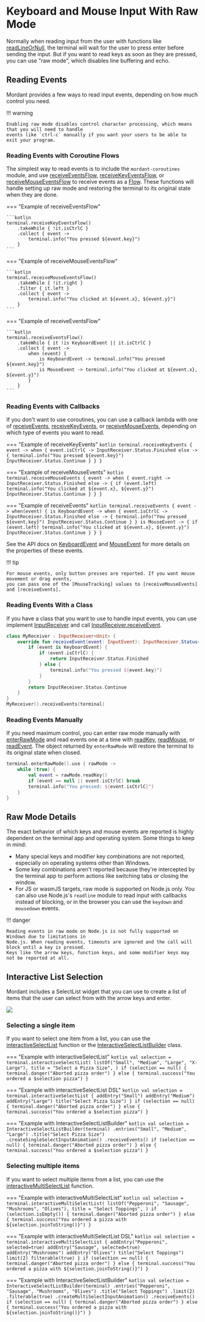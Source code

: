 # Keyboard and Mouse Input With Raw Mode

Normally when reading input from the user with functions like [readLineOrNull], the terminal
will wait for the user to press enter before sending the input. But if you want to read keys as
soon as they are pressed, you can use "raw mode", which disables line buffering and echo.

## Reading Events

Mordant provides a few ways to read input events, depending on how much control you need.

!!! warning

    Enabling raw mode disables control character processing, which means that you will need to handle
    events like `ctrl-c` manually if you want your users to be able to exit your program.


### Reading Events with Coroutine Flows

The simplest way to read events is to include the `mordant-coroutines` module,
and use [receiveEventsFlow], [receiveKeyEventsFlow], or [receiveMouseEventsFlow] to receive
events as a [Flow]. These functions will handle setting up raw mode and restoring the terminal to
its original state when they are done.

=== "Example of receiveEventsFlow"

    ```kotlin
    terminal.receiveKeyEventsFlow()
        .takeWhile { !it.isCtrlC }
        .collect { event ->
            terminal.info("You pressed ${event.key}")
        }
    ```

=== "Example of receiveMouseEventsFlow"

    ```kotlin
    terminal.receiveMouseEventsFlow()
        .takeWhile { !it.right }
        .filter { it.left }
        .collect { event ->
            terminal.info("You clicked at ${event.x}, ${event.y}")
        }
    ```

=== "Example of receiveEventsFlow"

    ```kotlin
    terminal.receiveEventsFlow()
        .takeWhile { it !is KeyboardEvent || it.isCtrlC }
        .collect { event ->
            when (event) {
                is KeyboardEvent -> terminal.info("You pressed ${event.key}")
                is MouseEvent -> terminal.info("You clicked at ${event.x}, ${event.y}")
            }
        }
    ```

### Reading Events with Callbacks

If you don't want to use coroutines, you can use a callback lambda with one of [receiveEvents],
[receiveKeyEvents], or [receiveMouseEvents], depending on which type of events you want to read.

=== "Example of receiveKeyEvents"
    ```kotlin
    terminal.receiveKeyEvents { event ->
        when {
            event.isCtrlC -> InputReceiver.Status.Finished
            else -> {
                terminal.info("You pressed ${event.key}")
                InputReceiver.Status.Continue
            }
        }
    }
    ```

=== "Example of receiveMouseEvents"
    ```kotlin
    terminal.receiveMouseEvents { event ->
        when {
            event.right -> InputReceiver.Status.Finished
            else -> {
                if (event.left) terminal.info("You clicked at ${event.x}, ${event.y}")
                InputReceiver.Status.Continue
            }
        }
    }
    ```

=== "Example of receiveEvents"
    ```kotlin
    terminal.receiveEvents { event ->
        when(event) {
            is KeyboardEvent -> when {
                event.isCtrlC -> InputReceiver.Status.Finished
                else -> {
                    terminal.info("You pressed ${event.key}")
                    InputReceiver.Status.Continue
                }
            }
            is MouseEvent -> {
                if (event.left) terminal.info("You clicked at ${event.x}, ${event.y}")
                InputReceiver.Status.Continue
            }
        }
    }
    ```

See the API docs on [KeyboardEvent] and [MouseEvent] for more details on the properties of these
events.

!!! tip

    For mouse events, only button presses are reported. If you want mouse movement or drag events, 
    you can pass one of the [MouseTracking] values to [receiveMouseEvents] and [receiveEvents].

### Reading Events With a Class

If you have a class that you want to use to handle input events, you can use implement
[InputReceiver] and call [InputReceiver.receiveEvent].

```kotlin
class MyReceiver : InputReceiver<Unit> {
    override fun receiveEvent(event: InputEvent): InputReceiver.Status<Unit> {
        if (event is KeyboardEvent) {
            if (event.isCtrlC) {
                return InputReceiver.Status.Finished
            } else {
                terminal.info("You pressed ${event.key}")
            }
        }
        return InputReceiver.Status.Continue
    }
}
MyReceiver().receiveEvents(terminal)
```

### Reading Events Manually

If you need maximum control, you can enter raw mode manually with [enterRawMode] and read events one
at a time with [readKey], [readMouse], or [readEvent]. The object returned by `enterRawMode` will
restore the terminal to its original state when closed.

```kotlin
terminal.enterRawMode().use { rawMode ->
    while (true) {
        val event = rawMode.readKey()
        if (event == null || event.isCtrlC) break
        terminal.info("You pressed: ${event.isCtrlC}")
    }
}
```

## Raw Mode Details

The exact behavior of which keys and mouse events are reported is highly dependent on the terminal
app and operating system. Some things to keep in mind:

- Many special keys and modifier key combinations are not reported, especially on operating systems
  other than Windows.
- Some key combinations aren't reported because they're intercepted by the terminal app to perform
  actions like switching tabs or closing the window.
- For JS or wasmJS targets, raw mode is supported on Node.js only. You can also use Node.js's
  `readline` module to read input with callbacks instead of blocking, or in the browser you can use
  the `keydown` and `mousedown` events.

!!! danger

    Reading events in raw mode on Node.js is not fully supported on Windows due to limitations in
    Node.js. When reading events, timeouts are ignored and the call will block until a key is pressed.
    Keys like the arrow keys, function keys, and some modifier keys may not be reported at all.

## Interactive List Selection

Mordant includes a SelectList widget that you can use to create a list of items that the user can
select from with the arrow keys and enter.

![](img/select_list.gif)

### Selecting a single item

If you want to select one item from a list, you can use the [interactiveSelectList] function or 
the [InteractiveSelectListBuilder] class.

=== "Example with interactiveSelectList"
    ```kotlin
    val selection = terminal.interactiveSelectList(
        listOf("Small", "Medium", "Large", "X-Large"),
        title = "Select a Pizza Size",
    )
    if (selection == null) {
        terminal.danger("Aborted pizza order")
    } else {
        terminal.success("You ordered a $selection pizza")
    }
    ```

=== "Example with interactiveSelectList DSL"
    ```kotlin
    val selection = terminal.interactiveSelectList {
        addEntry("Small")
        addEntry("Medium")
        addEntry("Large")
        title("Select Pizza Size")
    }
    if (selection == null) {
        terminal.danger("Aborted pizza order")
    } else {
        terminal.success("You ordered a $selection pizza")
    }
    ```

=== "Example with InteractiveSelectListBuilder"
    ```kotlin
    val selection = InteractiveSelectListBuilder(terminal)
        .entries("Small", "Medium", "Large")
        .title("Select Pizza Size")
        .createSingleSelectInputAnimation()
        .receiveEvents()
    if (selection == null) {
        terminal.danger("Aborted pizza order")
    } else {
        terminal.success("You ordered a $selection pizza")
    }
    ```

### Selecting multiple items

If you want to select multiple items from a list, you can use the [interactiveMultiSelectList]
function.

=== "Example with interactiveMultiSelectList"
    ```kotlin
    val selection = terminal.interactiveMultiSelectList(
        listOf("Pepperoni", "Sausage", "Mushrooms", "Olives"),
        title = "Select Toppings",
    )
    if (selection.isEmpty()) {
        terminal.danger("Aborted pizza order")
    } else {
        terminal.success("You ordered a pizza with ${selection.joinToString()}")
    }
    ```

=== "Example with interactiveMultiSelectList DSL"
    ```kotlin
    val selection = terminal.interactiveMultiSelectList {
        addEntry("Pepperoni", selected=true)
        addEntry("Sausage", selected=true)
        addEntry("Mushrooms")
        addEntry("Olives")
        title("Select Toppings")
        limit(2)
        filterable(true)
    }
    if (selection == null) {
        terminal.danger("Aborted pizza order")
    } else {
        terminal.success("You ordered a pizza with ${selection.joinToString()}")
    }
    ```

=== "Example with InteractiveSelectListBuilder"
    ```kotlin
    val selection = InteractiveSelectListBuilder(terminal)
        .entries("Pepperoni", "Sausage", "Mushrooms", "Olives")
        .title("Select Toppings")
        .limit(2)
        .filterable(true)
        .createMultiSelectInputAnimation()
        .receiveEvents()
    if (selection == null) {
        terminal.danger("Aborted pizza order")
    } else {
        terminal.success("You ordered a pizza with ${selection.joinToString()}")
    }
    ```

[Flow]:                         https://kotlinlang.org/docs/reference/coroutines/flow.html
[InputEvent]:                   api/mordant/com.github.ajalt.mordant.input/-input-event/index.html
[InputReceiver.receiveEvent]:   api/mordant/com.github.ajalt.mordant.input/-input-receiver/receive-event.html
[InputReceiver]:                api/mordant/com.github.ajalt.mordant.input/-input-receiver/index.html
[InteractiveSelectListBuilder]: api/mordant/com.github.ajalt.mordant.input/-interactive-select-list-builder/index.html
[KeyboardEvent]:                api/mordant/com.github.ajalt.mordant.input/-keyboard-event/index.html
[MouseEvent]:                   api/mordant/com.github.ajalt.mordant.input/-mouse-event/index.html
[MouseTracking]:                api/mordant/com.github.ajalt.mordant.input/-mouse-tracking/index.html
[enterRawMode]:                 api/mordant/com.github.ajalt.mordant.input/enter-raw-mode.html
[interactiveMultiSelectList]:   api/mordant/com.github.ajalt.mordant.input/interactive-multi-select-list.html
[interactiveSelectList]:        api/mordant/com.github.ajalt.mordant.input/interactive-select-list.html
[readEvent]:                    api/mordant/com.github.ajalt.mordant.input/-raw-mode-scope/read-event.html
[readKey]:                      api/mordant/com.github.ajalt.mordant.input/-raw-mode-scope/read-key.html
[readLineOrNull]:               api/mordant/com.github.ajalt.mordant.terminal/-terminal/read-line-or-null.html
[readMouse]:                    api/mordant/com.github.ajalt.mordant.input/-raw-mode-scope/read-mouse.html
[receiveEvents]:                api/mordant/com.github.ajalt.mordant.input/receive-events.html
[receiveEventsFlow]:            api/mordant-coroutines/com.github.ajalt.mordant.input.coroutines/receive-events-flow.html
[receiveKeyEventsFlow]:         api/mordant-coroutines/com.github.ajalt.mordant.input.coroutines/receive-key-events-flow.html
[receiveKeyEvents]:             api/mordant/com.github.ajalt.mordant.input/receive-key-events.html
[receiveMouseEventsFlow]:       api/mordant-coroutines/com.github.ajalt.mordant.input.coroutines/receive-mouse-events-flow.html
[receiveMouseEvents]:           api/mordant/com.github.ajalt.mordant.input/receive-mouse-events.html
